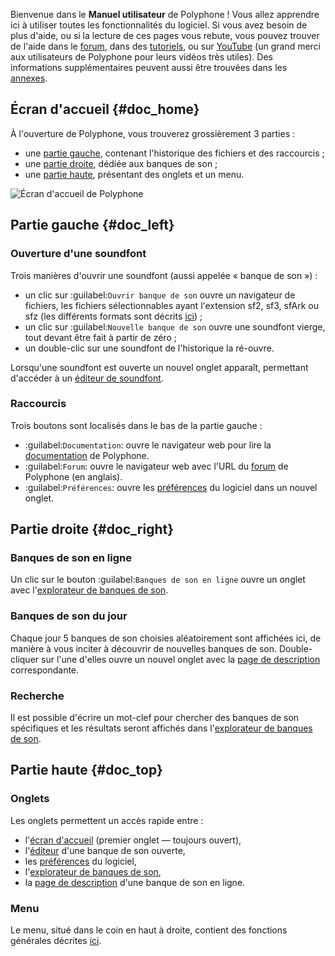 Bienvenue dans le **Manuel utilisateur** de Polyphone&nbsp;! Vous allez apprendre ici à utiliser toutes les fonctionnalités du logiciel.
Si vous avez besoin de plus d'aide, ou si la lecture de ces pages vous rebute, vous pouvez trouver de l'aide dans le [forum](forum), dans des [tutoriels](tutorials/index.md), ou sur <a href="https://www.youtube.com/results?search_query=polyphone+sf2" target="_blank">YouTube</a> (un grand merci aux utilisateurs de Polyphone pour leurs vidéos très utiles).
Des informations supplémentaires peuvent aussi être trouvées dans les [annexes](manual/annexes/index.md).


## Écran d'accueil {#doc_home}


À l'ouverture de Polyphone, vous trouverez grossièrement 3 parties&nbsp;:

* une [partie gauche](#doc_left), contenant l'historique des fichiers et des raccourcis&nbsp;;
* une [partie droite](#doc_right), dédiée aux banques de son&nbsp;;
* une [partie haute](#doc_top), présentant des onglets et un menu.


![Écran d'accueil de Polyphone](images/page_home.png "Écran d'accueil de Polyphone")


## Partie gauche {#doc_left}


### Ouverture d'une soundfont


Trois manières d'ouvrir une soundfont (aussi appelée «&nbsp;banque de son&nbsp;»)&nbsp;:

* un clic sur :guilabel:`Ouvrir banque de son` ouvre un navigateur de fichiers, les fichiers sélectionnables ayant l'extension sf2, sf3, sfArk ou sfz (les différents formats sont décrits [ici](manual/annexes/the-different-soundfont-formats.md))&nbsp;;
* un clic sur :guilabel:`Nouvelle banque de son` ouvre une soundfont vierge, tout devant être fait à partir de zéro&nbsp;;
* un double-clic sur une soundfont de l'historique la ré-ouvre.

Lorsqu'une soundfont est ouverte un nouvel onglet apparaît, permettant d'accéder à un [éditeur de soundfont](manual/soundfont-editor/index.md).


### Raccourcis


Trois boutons sont localisés dans le bas de la partie gauche&nbsp;:

* :guilabel:`Documentation`: ouvre le navigateur web pour lire la [documentation](documentation) de Polyphone.
* :guilabel:`Forum`: ouvre le navigateur web avec l'URL du [forum](forum) de Polyphone (en anglais).
* :guilabel:`Préférences`: ouvre les [préférences](manual/settings.md) du logiciel dans un nouvel onglet.


## Partie droite {#doc_right}


### Banques de son en ligne


Un clic sur le bouton :guilabel:`Banques de son en ligne` ouvre un onglet avec l'[explorateur de banques de son](manual/soundfont-browser.md).


### Banques de son du jour


Chaque jour 5 banques de son choisies aléatoirement sont affichées ici, de manière à vous inciter à découvrir de nouvelles banques de son.
Double-cliquer sur l'une d'elles ouvre un nouvel onglet avec la [page de description](manual/soundfont-browser.md#doc_description) correspondante.


### Recherche


Il est possible d'écrire un mot-clef pour chercher des banques de son spécifiques et les résultats seront affichés dans l'[explorateur de banques de son](manual/soundfont-browser.md).


## Partie haute {#doc_top}


### Onglets


Les onglets permettent un accès rapide entre&nbsp;:

* l'[écran d'accueil](#doc_home) (premier onglet — toujours ouvert),
* l'[éditeur](manual/soundfont-editor/index.md) d'une banque de son ouverte,
* les [préférences](manual/settings.md) du logiciel,
* l'[explorateur de banques de son](manual/soundfont-browser.md),
* la [page de description](manual/soundfont-browser.md#doc_description) d'une banque de son en ligne.


### Menu


Le menu, situé dans le coin en haut à droite, contient des fonctions générales décrites [ici](manual/menu.md).